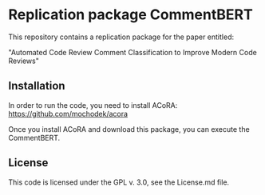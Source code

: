 # Replication package CommentBERT

This repository contains a replication package for the paper entitled:

"Automated Code Review Comment Classification to Improve Modern Code Reviews"

## Installation
In order to run the code, you need to install ACoRA: https://github.com/mochodek/acora

Once you install ACoRA and download this package, you can execute the CommentBERT.

## License
This code is licensed under the GPL v. 3.0, see the License.md file. 
